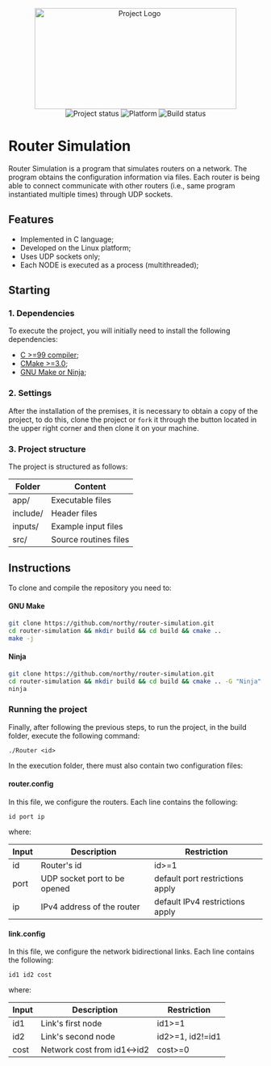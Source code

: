 <p align="center">
    <img width="400" height="200" src="https://www.google.com.br/url?sa=i&url=https%3A%2F%2Flogo.com%2F&psig=AOvVaw0QnWXG39r3_9-Gr1DOqoOv&ust=1616509723778000&source=images&cd=vfe&ved=0CAIQjRxqFwoTCOjt6JCOxO8CFQAAAAAdAAAAABAD" title="Project Logo"><br />
    <img src="https://img.shields.io/maintenance/yes/2021?style=for-the-badge" title="Project status">
    <img src="https://img.shields.io/badge/platform-linux-lightgray?style=for-the-badge" title="Platform">
    <img src="https://img.shields.io/github/workflow/status/northy/router-simulation/compile?style=for-the-badge" title="Build status">
</p>

# Router Simulation

Router Simulation is a program that simulates routers on a network. The program obtains the configuration information via files. Each router is being able to connect
communicate with other routers (i.e., same program instantiated multiple times)
through UDP sockets.

## Features

* Implemented in C language;
* Developed on the Linux platform;
* Uses UDP sockets only;
* Each NODE is executed as a process (multithreaded);

## Starting

### 1. Dependencies

To execute the project, you will initially need to install the following dependencies:

- [C >=99 compiler](https://gcc.gnu.org/);
- [CMake >=3.0](https://cmake.org/);
- [GNU Make or Ninja](https://www.gnu.org/software/make/);

### 2. Settings

After the installation of the premises, it is necessary to obtain a copy of the project, to do this, clone the project or `fork` it through the button located in the upper right corner and then clone it on your machine.

### 3. Project structure

The project is structured as follows:

| Folder   | Content               |
|----------|-----------------------|
| app/     | Executable files      |
| include/ | Header files          |
| inputs/  | Example input files   |
| src/     | Source routines files |

## Instructions

To clone and compile the repository you need to:

#### GNU Make

```sh
git clone https://github.com/northy/router-simulation.git
cd router-simulation && mkdir build && cd build && cmake ..
make -j
```

#### Ninja

```sh
git clone https://github.com/northy/router-simulation.git
cd router-simulation && mkdir build && cd build && cmake .. -G "Ninja"
ninja
```

### Running the project

Finally, after following the previous steps, to run the project, in the build folder, execute the following command:

```
./Router <id>
```

In the execution folder, there must also contain two configuration files:

#### router.config

In this file, we configure the routers. Each line contains the following:

```
id port ip
```

where:

| Input | Description                  | Restriction                     |
|-------|------------------------------|---------------------------------|
| id    | Router's id                  | id>=1                           |
| port  | UDP socket port to be opened | default port restrictions apply |
| ip    | IPv4 address of the router   | default IPv4 restrictions apply |

#### link.config

In this file, we configure the network bidirectional links. Each line contains the following:

```
id1 id2 cost
```

where:

| Input | Description                 | Restriction          |
|-------|-----------------------------|----------------------|
| id1   | Link's first node           | id1>=1               |
| id2   | Link's second node          | id2>=1, id2!=id1 |
| cost  | Network cost from id1<->id2 | cost>=0              |
